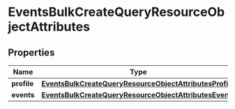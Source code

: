 
# EventsBulkCreateQueryResourceObjectAttributes

## Properties
| Name | Type | Description | Notes |
| ------------ | ------------- | ------------- | ------------- |
| **profile** | [**EventsBulkCreateQueryResourceObjectAttributesProfile**](EventsBulkCreateQueryResourceObjectAttributesProfile.md) |  |  |
| **events** | [**EventsBulkCreateQueryResourceObjectAttributesEvents**](EventsBulkCreateQueryResourceObjectAttributesEvents.md) |  |  |



